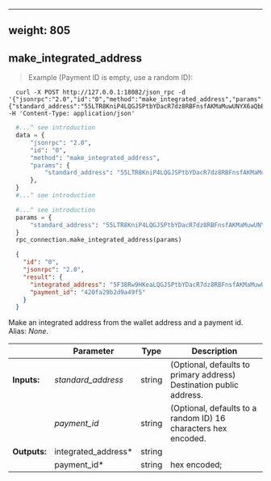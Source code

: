 
---
weight: 805
---

## **make_integrated_address**

> Example (Payment ID is empty, use a random ID):

```shell
  curl -X POST http://127.0.0.1:18082/json_rpc -d '{"jsonrpc":"2.0","id":"0","method":"make_integrated_address","params":{"standard_address":"55LTR8KniP4LQGJSPtbYDacR7dz8RBFnsfAKMaMuwUNYX6aQbBcovzDPyrQF9KXF9tVU6Xk3K8no1BywnJX6GvZX8yJsXvt"}}' -H 'Content-Type: application/json'
```
```python
  #...^ see introduction
  data = {
      "jsonrpc": "2.0",
      "id": "0",
      "method": "make_integrated_address",
      "params": {
          "standard_address": "55LTR8KniP4LQGJSPtbYDacR7dz8RBFnsfAKMaMuwUNYX6aQbBcovzDPyrQF9KXF9tVU6Xk3K8no1BywnJX6GvZX8yJsXvt"
      },
  }
  #...^ see introduction
```
```py
  #...^ see introduction
  params = {
      "standard_address": "55LTR8KniP4LQGJSPtbYDacR7dz8RBFnsfAKMaMuwUNYX6aQbBcovzDPyrQF9KXF9tVU6Xk3K8no1BywnJX6GvZX8yJsXvt"
  }
  rpc_connection.make_integrated_address(params)
```
```json
  {
    "id": "0",
    "jsonrpc": "2.0",
    "result": {
      "integrated_address": "5F38Rw9HKeaLQGJSPtbYDacR7dz8RBFnsfAKMaMuwUNYX6aQbBcovzDPyrQF9KXF9tVU6Xk3K8no1BywnJX6GvZXCkbHUXdPHyiUeRyokn",
      "payment_id": "420fa29b2d9a49f5"
    }
  }
```
Make an integrated address from the wallet address and a payment id.  
Alias: *None*.  

|             | Parameter           | Type   | Description
| ---         | ---                 | ---    | ---
|**Inputs:**  | *standard_address*  | string | (Optional, defaults to primary address) Destination public address.
|             | *payment_id*        | string | (Optional, defaults to a random ID) 16 characters hex encoded.
|**Outputs:** | integrated_address* | string |
|             | payment_id*         | string | hex encoded;